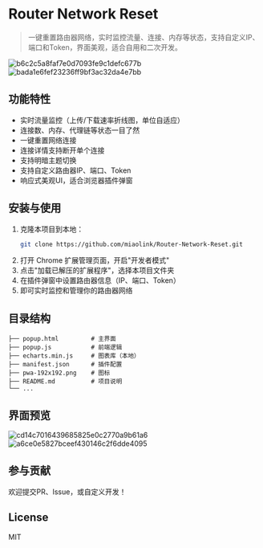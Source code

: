 # Router Network Reset

> 一键重置路由器网络，实时监控流量、连接、内存等状态，支持自定义IP、端口和Token，界面美观，适合自用和二次开发。

![b6c2c5a8faf7e0d7093fe9c1defc677b](https://github.com/user-attachments/assets/5cf350f1-c9d9-45d8-b1c1-60ddd8c97118)
![bada1e6fef23236ff9bf3ac32da4e7bb](https://github.com/user-attachments/assets/cfee088a-91a9-4323-af6b-e91bbbe66c52)



## 功能特性
- 实时流量监控（上传/下载速率折线图，单位自适应）
- 连接数、内存、代理链等状态一目了然
- 一键重置网络连接
- 连接详情支持断开单个连接
- 支持明暗主题切换
- 支持自定义路由器IP、端口、Token
- 响应式美观UI，适合浏览器插件弹窗

## 安装与使用
1. 克隆本项目到本地：
   ```bash
   git clone https://github.com/miaolink/Router-Network-Reset.git
   ```
2. 打开 Chrome 扩展管理页面，开启"开发者模式"
3. 点击"加载已解压的扩展程序"，选择本项目文件夹
4. 在插件弹窗中设置路由器信息（IP、端口、Token）
5. 即可实时监控和管理你的路由器网络

## 目录结构
```
├── popup.html         # 主界面
├── popup.js           # 前端逻辑
├── echarts.min.js     # 图表库（本地）
├── manifest.json      # 插件配置
├── pwa-192x192.png    # 图标
├── README.md          # 项目说明
└── ...
```

## 界面预览
![cd14c7016439685825e0c2770a9b61a6](https://github.com/user-attachments/assets/d9f6f4da-7d6d-45a0-b2ed-cd8afb607159)
![a6ce0e5827bceef430146c2f6dde4095](https://github.com/user-attachments/assets/0326801f-ebdc-4f17-9f7f-5a4b5dd4388f)



## 参与贡献
欢迎提交PR、Issue，或自定义开发！

## License
MIT 
